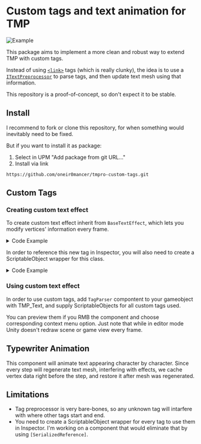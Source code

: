 # Custom tags and text animation for TMP

![Example](https://drive.google.com/uc?id=1HEhZUus5WSkSyWsOthn82qQsIBYOOfQU)

This package aims to implement a more clean and robust way to extend TMP with custom tags. 

Instead of using [`<link>`](https://docs.unity3d.com/Packages/com.unity.textmeshpro@4.0/manual/RichTextLink.html) tags (which is really clunky), the idea is to use a [`ITextPreprocessor`](https://docs.unity3d.com/Packages/com.unity.textmeshpro@1.5/api/TMPro.ITextPreprocessor.html) to parse tags, and then update text mesh using that information.

This repository is a proof-of-concept, so don't expect it to be stable.

## Install
I recommend to fork or clone this repository, for when something would inevitably need to be fixed.

But if you want to install it as package:
1. Select in UPM "Add package from git URL..."
2. Install via link
```
https://github.com/oneir0mancer/tmpro-custom-tags.git
```
## Custom Tags
### Creating custom text effect
To create custom text effect inherit from `BaseTextEffect`, which lets you modify vertices' information every frame.

<details>
  <summary>Code Example</summary>

```csharp
public class CustomTextEffect : BaseTextEffect
{
    public override string Tag => "custom_tag";
    
    protected override void ApplyToCharacter(TMP_Text text, TMP_CharacterInfo charInfo)
    {
        // YOUR IMPLEMENTATION
    }
}
```
</details>

In order to reference this new tag in Inspector, you will also need to create a ScriptableObject wrapper for this class.

<details>
  <summary>Code Example</summary>
  
```csharp
[CreateAssetMenu(menuName = "TMP Custom Tags/Custom Effect")]
public class CustomTextEffectSo : TextEffectSoWrapper<CustomTextEffect>
{ }
```
</details>

### Using custom text effect
In order to use custom tags, add `TagParser` compontent to your gameobject with TMP_Text, and supply ScriptableObjects for all custom tags used. 

You can preview them if you RMB the component and choose corresponding context menu option.
Just note that while in editor mode Unity doesn't redraw scene or game view every frame.

## Typewriter Animation
This component will animate text appearing character by character. Since every step will regenerate text mesh, interfering with effects, we cache vertex data right before the step, and restore it after mesh was regenerated.
  
## Limitations
* Tag preprocessor is very bare-bones, so any unknown tag will intarfere with where other tags start and end.
* You need to create a ScriptableObject wrapper for every tag to use them in Inspector. 
  I'm working on a component that would eliminate that by using `[SerializedReference]`.
